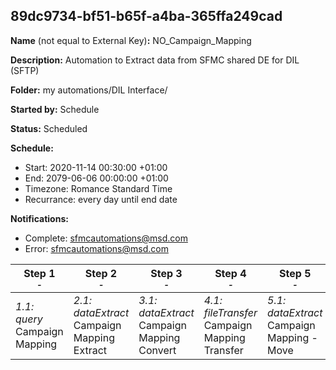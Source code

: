 ## 89dc9734-bf51-b65f-a4ba-365ffa249cad

**Name** (not equal to External Key)**:** NO_Campaign_Mapping

**Description:** Automation to Extract data from SFMC shared DE for DIL (SFTP)

**Folder:** my automations/DIL Interface/

**Started by:** Schedule

**Status:** Scheduled

**Schedule:**

* Start: 2020-11-14 00:30:00 +01:00
* End: 2079-06-06 00:00:00 +01:00
* Timezone: Romance Standard Time
* Recurrance: every day until end date

**Notifications:**

* Complete: sfmcautomations@msd.com
* Error: sfmcautomations@msd.com

| Step 1<br>_<small>-</small>_ | Step 2<br>_<small>-</small>_ | Step 3<br>_<small>-</small>_ | Step 4<br>_<small>-</small>_ | Step 5<br>_<small>-</small>_ |
| --- | --- | --- | --- | --- |
| _1.1: query_<br>Campaign Mapping | _2.1: dataExtract_<br>Campaign Mapping Extract | _3.1: dataExtract_<br>Campaign Mapping Convert | _4.1: fileTransfer_<br>Campaign Mapping Transfer | _5.1: dataExtract_<br>Campaign Mapping - Move |
